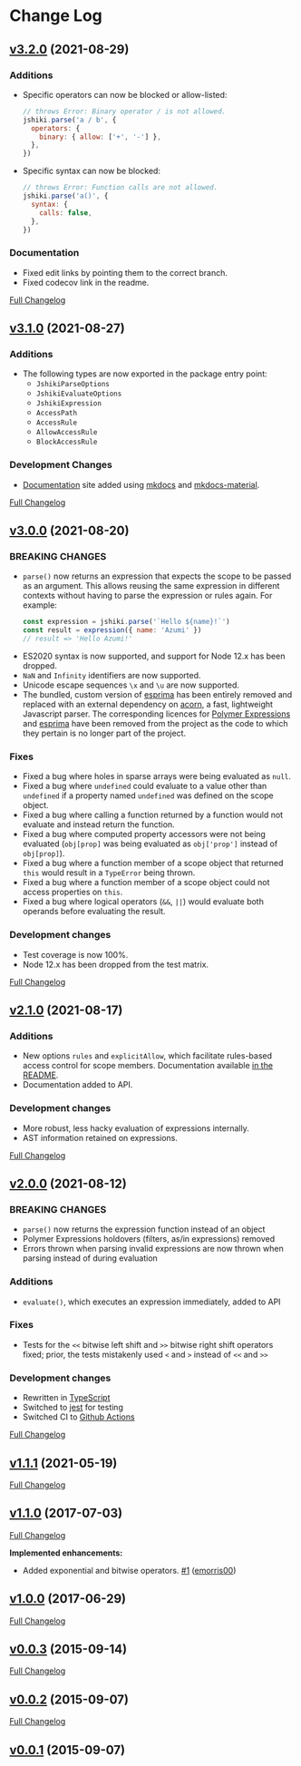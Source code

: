 # Change Log

## [v3.2.0](https://github.com/adalinesimonian/jshiki/tree/v3.2.0) (2021-08-29)

### Additions

- Specific operators can now be blocked or allow-listed:
  ```js
  // throws Error: Binary operator / is not allowed.
  jshiki.parse('a / b', {
    operators: {
      binary: { allow: ['+', '-'] },
    },
  })
  ```
- Specific syntax can now be blocked:
  ```js
  // throws Error: Function calls are not allowed.
  jshiki.parse('a()', {
    syntax: {
      calls: false,
    },
  })
  ```

### Documentation

- Fixed edit links by pointing them to the correct branch.
- Fixed codecov link in the readme.

[Full Changelog](https://github.com/adalinesimonian/jshiki/compare/v3.1.0...v3.2.0)

## [v3.1.0](https://github.com/adalinesimonian/jshiki/tree/v3.1.0) (2021-08-27)

### Additions

- The following types are now exported in the package entry point:
  - `JshikiParseOptions`
  - `JshikiEvaluateOptions`
  - `JshikiExpression`
  - `AccessPath`
  - `AccessRule`
  - `AllowAccessRule`
  - `BlockAccessRule`

### Development Changes

- [Documentation] site added using [mkdocs] and [mkdocs-material].

[Full Changelog](https://github.com/adalinesimonian/jshiki/compare/v3.0.0...v3.1.0)

## [v3.0.0](https://github.com/adalinesimonian/jshiki/tree/v3.0.0) (2021-08-20)

### BREAKING CHANGES

- `parse()` now returns an expression that expects the scope to be passed as an argument. This allows reusing the same expression in different contexts without having to parse the expression or rules again. For example:
  ```js
  const expression = jshiki.parse('`Hello ${name}!`')
  const result = expression({ name: 'Azumi' })
  // result => 'Hello Azumi!'
  ```
- ES2020 syntax is now supported, and support for Node 12.x has been dropped.
- `NaN` and `Infinity` identifiers are now supported.
- Unicode escape sequences `\x` and `\u` are now supported.
- The bundled, custom version of [esprima][esprima] has been entirely removed and replaced with an external dependency on [acorn][acorn], a fast, lightweight Javascript parser. The corresponding licences for [Polymer Expressions][polymer-expressions] and [esprima][esprima] have been removed from the project as the code to which they pertain is no longer part of the project.

### Fixes

- Fixed a bug where holes in sparse arrays were being evaluated as `null`.
- Fixed a bug where `undefined` could evaluate to a value other than `undefined` if a property named `undefined` was defined on the scope object.
- Fixed a bug where calling a function returned by a function would not evaluate and instead return the function.
- Fixed a bug where computed property accessors were not being evaluated (`obj[prop]` was being evaluated as `obj['prop']` instead of `obj[prop]`).
- Fixed a bug where a function member of a scope object that returned `this` would result in a `TypeError` being thrown.
- Fixed a bug where a function member of a scope object could not access properties on `this`.
- Fixed a bug where logical operators (`&&`, `||`) would evaluate both operands before evaluating the result.

### Development changes

- Test coverage is now 100%.
- Node 12.x has been dropped from the test matrix.

[Full Changelog](https://github.com/adalinesimonian/jshiki/compare/v2.1.0...v3.0.0)

## [v2.1.0](https://github.com/adalinesimonian/jshiki/tree/v2.1.0) (2021-08-17)

### Additions

- New options `rules` and `explicitAllow`, which facilitate rules-based access control for scope members. Documentation available [in the README](README.md#rules).
- Documentation added to API.

### Development changes

- More robust, less hacky evaluation of expressions internally.
- AST information retained on expressions.

[Full Changelog](https://github.com/adalinesimonian/jshiki/compare/v2.0.0...v2.1.0)

## [v2.0.0](https://github.com/adalinesimonian/jshiki/tree/v2.0.0) (2021-08-12)

### BREAKING CHANGES

- `parse()` now returns the expression function instead of an object
- Polymer Expressions holdovers (filters, as/in expressions) removed
- Errors thrown when parsing invalid expressions are now thrown when parsing instead of during evaluation

### Additions

- `evaluate()`, which executes an expression immediately, added to API

### Fixes

- Tests for the `<<` bitwise left shift and `>>` bitwise right shift operators fixed; prior, the tests mistakenly used `<` and `>` instead of `<<` and `>>`

### Development changes

- Rewritten in [TypeScript][typescript]
- Switched to [jest][jest] for testing
- Switched CI to [Github Actions][github-actions]

[Full Changelog](https://github.com/adalinesimonian/jshiki/compare/v1.1.1...v2.0.0)

## [v1.1.1](https://github.com/adalinesimonian/jshiki/tree/v1.1.1) (2021-05-19)

[Full Changelog](https://github.com/adalinesimonian/jshiki/compare/v1.1.0...v1.1.1)

## [v1.1.0](https://github.com/adalinesimonian/jshiki/tree/v1.1.0) (2017-07-03)

[Full Changelog](https://github.com/adalinesimonian/jshiki/compare/v1.0.0...v1.1.0)

**Implemented enhancements:**

- Added exponential and bitwise operators. [\#1](https://github.com/adalinesimonian/jshiki/pull/1) ([emorris00](https://github.com/emorris00))

## [v1.0.0](https://github.com/adalinesimonian/jshiki/tree/v1.0.0) (2017-06-29)

[Full Changelog](https://github.com/adalinesimonian/jshiki/compare/v0.0.3...v1.0.0)

## [v0.0.3](https://github.com/adalinesimonian/jshiki/tree/v0.0.3) (2015-09-14)

[Full Changelog](https://github.com/adalinesimonian/jshiki/compare/v0.0.2...v0.0.3)

## [v0.0.2](https://github.com/adalinesimonian/jshiki/tree/v0.0.2) (2015-09-07)

[Full Changelog](https://github.com/adalinesimonian/jshiki/compare/v0.0.1...v0.0.2)

## [v0.0.1](https://github.com/adalinesimonian/jshiki/tree/v0.0.1) (2015-09-07)

[jest]: https://jestjs.io
[typescript]: https://www.typescriptlang.org
[github-actions]: https://github.com/features/actions
[acorn]: https://github.com/acornjs/acorn
[polymer-expressions]: https://github.com/googlearchive/polymer-expressions
[esprima]: https://github.com/jquery/esprima
[mkdocs]: https://www.mkdocs.org/
[mkdocs-material]: https://squidfunk.github.io/mkdocs-material/
[documentation]: https://jshiki.io/
